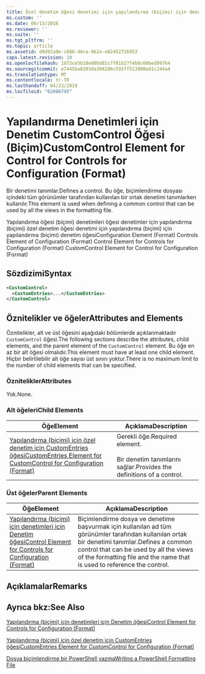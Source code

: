 ```yaml
---
title: Özel denetim öğesi denetimi için yapılandırma (biçimi) için denetimleri | Microsoft Docs
ms.custom: ''
ms.date: 09/13/2016
ms.reviewer: ''
ms.suite: ''
ms.tgt_pltfrm: ''
ms.topic: article
ms.assetid: d9d92a9e-c680-46ca-962e-e82452726953
caps.latest.revision: 10
ms.openlocfilehash: 1d72ce5b18e89bd81c7f81b27f4b8c60bed99764
ms.sourcegitcommit: e7445ba8203da304286c591ff513900ad1c244a4
ms.translationtype: MT
ms.contentlocale: tr-TR
ms.lasthandoff: 04/23/2019
ms.locfileid: "62066745"
---
```

# <a name="customcontrol-element-for-control-for-controls-for-configuration-format"></a><span data-ttu-id="3c07a-102">Yapılandırma Denetimleri için Denetim CustomControl Öğesi (Biçim)</span><span class="sxs-lookup"><span data-stu-id="3c07a-102">CustomControl Element for Control for Controls for Configuration (Format)</span></span>

<span data-ttu-id="3c07a-103">Bir denetimi tanımlar.</span><span class="sxs-lookup"><span data-stu-id="3c07a-103">Defines a control.</span></span> <span data-ttu-id="3c07a-104">Bu öğe, biçimlendirme dosyası içindeki tüm görünümler tarafından kullanılan bir ortak denetimi tanımlarken kullanılır.</span><span class="sxs-lookup"><span data-stu-id="3c07a-104">This element is used when defining a common control that can be used by all the views in the formatting file.</span></span>

<span data-ttu-id="3c07a-105">Yapılandırma öğesi (biçimi) denetimleri öğesi denetimler için yapılandırma (biçimi) özel denetim öğesi denetimi için yapılandırma (biçimi) için yapılandırma (biçimi) denetim öğesi</span><span class="sxs-lookup"><span data-stu-id="3c07a-105">Configuration Element (Format) Controls Element of Configuration (Format) Control Element for Controls for Configuration (Format) CustomControl Element for Control for Configuration (Format)</span></span>

## <a name="syntax"></a><span data-ttu-id="3c07a-106">Sözdizimi</span><span class="sxs-lookup"><span data-stu-id="3c07a-106">Syntax</span></span>

```xml
<CustomControl>
  <CustomEntries>...</CustomEntries>
</CustomControl>
```

## <a name="attributes-and-elements"></a><span data-ttu-id="3c07a-107">Öznitelikler ve öğeler</span><span class="sxs-lookup"><span data-stu-id="3c07a-107">Attributes and Elements</span></span>

<span data-ttu-id="3c07a-108">Öznitelikler, alt ve üst öğesini aşağıdaki bölümlerde açıklanmaktadır `CustomControl` öğesi.</span><span class="sxs-lookup"><span data-stu-id="3c07a-108">The following sections describe the attributes, child elements, and the parent element of the `CustomControl` element.</span></span> <span data-ttu-id="3c07a-109">Bu öğe en az bir alt öğesi olmalıdır.</span><span class="sxs-lookup"><span data-stu-id="3c07a-109">This element must have at least one child element.</span></span> <span data-ttu-id="3c07a-110">Hiçbir belirtilebilir alt öğe sayısı üst sınırı yoktur.</span><span class="sxs-lookup"><span data-stu-id="3c07a-110">There is no maximum limit to the number of child elements that can be specified.</span></span>

### <a name="attributes"></a><span data-ttu-id="3c07a-111">Öznitelikler</span><span class="sxs-lookup"><span data-stu-id="3c07a-111">Attributes</span></span>

<span data-ttu-id="3c07a-112">Yok.</span><span class="sxs-lookup"><span data-stu-id="3c07a-112">None.</span></span>

### <a name="child-elements"></a><span data-ttu-id="3c07a-113">Alt öğeleri</span><span class="sxs-lookup"><span data-stu-id="3c07a-113">Child Elements</span></span>

|<span data-ttu-id="3c07a-114">Öğe</span><span class="sxs-lookup"><span data-stu-id="3c07a-114">Element</span></span>|<span data-ttu-id="3c07a-115">Açıklama</span><span class="sxs-lookup"><span data-stu-id="3c07a-115">Description</span></span>|
|-------------|-----------------|
|[<span data-ttu-id="3c07a-116">Yapılandırma (biçimi) için özel denetim için CustomEntries öğesi</span><span class="sxs-lookup"><span data-stu-id="3c07a-116">CustomEntries Element for CustomControl for Configuration (Format)</span></span>](./customentries-element-for-customcontrol-for-controls-for-configuration-format.md)|<span data-ttu-id="3c07a-117">Gerekli öğe.</span><span class="sxs-lookup"><span data-stu-id="3c07a-117">Required element.</span></span><br /><br /> <span data-ttu-id="3c07a-118">Bir denetim tanımlarını sağlar.</span><span class="sxs-lookup"><span data-stu-id="3c07a-118">Provides the definitions of a control.</span></span>|

### <a name="parent-elements"></a><span data-ttu-id="3c07a-119">Üst öğeler</span><span class="sxs-lookup"><span data-stu-id="3c07a-119">Parent Elements</span></span>

|<span data-ttu-id="3c07a-120">Öğe</span><span class="sxs-lookup"><span data-stu-id="3c07a-120">Element</span></span>|<span data-ttu-id="3c07a-121">Açıklama</span><span class="sxs-lookup"><span data-stu-id="3c07a-121">Description</span></span>|
|-------------|-----------------|
|[<span data-ttu-id="3c07a-122">Yapılandırma (biçimi) için denetimleri için Denetim öğesi</span><span class="sxs-lookup"><span data-stu-id="3c07a-122">Control Element for Controls for Configuration (Format)</span></span>](./control-element-for-controls-for-configuration-format.md)|<span data-ttu-id="3c07a-123">Biçimlendirme dosya ve denetime başvurmak için kullanılan ad tüm görünümler tarafından kullanılan ortak bir denetimi tanımlar.</span><span class="sxs-lookup"><span data-stu-id="3c07a-123">Defines a common control that can be used by all the views of the formatting file and the name that is used to reference the control.</span></span>|

## <a name="remarks"></a><span data-ttu-id="3c07a-124">Açıklamalar</span><span class="sxs-lookup"><span data-stu-id="3c07a-124">Remarks</span></span>

## <a name="see-also"></a><span data-ttu-id="3c07a-125">Ayrıca bkz:</span><span class="sxs-lookup"><span data-stu-id="3c07a-125">See Also</span></span>

[<span data-ttu-id="3c07a-126">Yapılandırma (biçimi) için denetimleri için Denetim öğesi</span><span class="sxs-lookup"><span data-stu-id="3c07a-126">Control Element for Controls for Configuration (Format)</span></span>](./control-element-for-controls-for-configuration-format.md)

[<span data-ttu-id="3c07a-127">Yapılandırma (biçimi) için özel denetim için CustomEntries öğesi</span><span class="sxs-lookup"><span data-stu-id="3c07a-127">CustomEntries Element for CustomControl for Configuration (Format)</span></span>](./customentries-element-for-customcontrol-for-controls-for-configuration-format.md)

[<span data-ttu-id="3c07a-128">Dosya biçimlendirme bir PowerShell yazma</span><span class="sxs-lookup"><span data-stu-id="3c07a-128">Writing a PowerShell Formatting File</span></span>](./writing-a-powershell-formatting-file.md)
